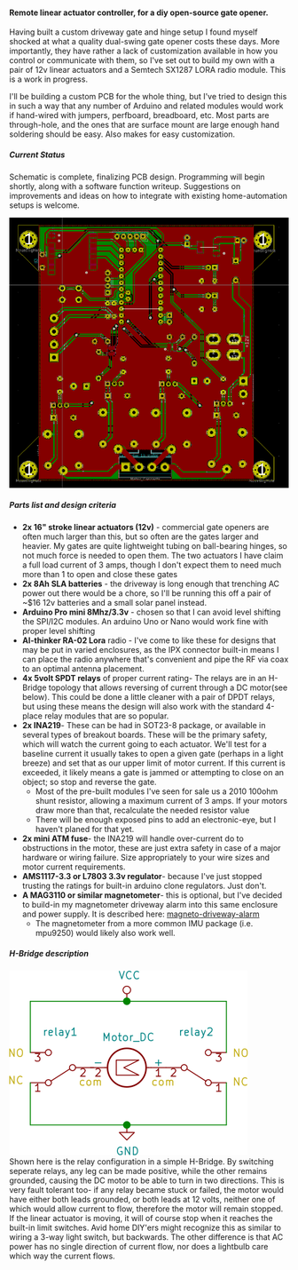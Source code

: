 #### Remote linear actuator controller, for a diy open-source gate opener.

Having built a custom driveway gate and hinge setup I found myself shocked at what a quality dual-swing gate opener costs these days. More importantly, they have rather a lack of customization available in how you control or communicate with them, so I've set out to build my own with a pair of 12v linear actuators and a Semtech SX1287 LORA radio module. This is a work in progress.  

I'll be building a custom PCB for the whole thing, but I've tried to design this in such a way that any number of Arduino and related modules would work if hand-wired with jumpers, perfboard, breadboard, etc. Most parts are through-hole, and the ones that are surface mount are large enough hand soldering should be easy. Also makes for easy customization.

##### Current Status
Schematic is complete, finalizing PCB design. Programming will begin shortly, along with a software function writeup. Suggestions on improvements and ideas on how to integrate with existing home-automation setups is welcome.

![gate control board](boardwip.png)

##### Parts list and design criteria
* **2x 16" stroke linear actuators (12v)** - commercial gate openers are often much larger than this, but so often are the gates larger and heavier. My gates are quite lightweight tubing on ball-bearing hinges, so not much force is needed to open them. The two actuators I have claim a full load current of 3 amps, though I don't expect them to need much more than 1 to open and close these gates
* **2x 8Ah SLA batteries** - the driveway is long enough that trenching AC power out there would be a chore, so I'll be running this off a pair of ~$16 12v batteries and a small solar panel instead.
* **Arduino Pro mini 8Mhz/3.3v** - chosen so that I can avoid level shifting the SPI/I2C modules. An arduino Uno or Nano would work fine with proper level shifting
* **AI-thinker RA-02 Lora** radio - I've come to like these for designs that may be put in varied enclosures, as the IPX connector built-in means I can place the radio anywhere that's convenient and pipe the RF via coax to an optimal antenna placement.
* **4x 5volt SPDT relays** of proper current rating- The relays are in an H-Bridge topology that allows reversing of current through a DC motor(see below). This could be done a little cleaner with a pair of DPDT relays, but using these means the design will also work with the standard 4-place relay modules that are so popular.
* **2x INA219**- These can be had in SOT23-8 package, or available in several types of breakout boards. These will be the primary safety, which will watch the current going to each actuator. We'll test for a baseline current it usually takes to open a given gate (perhaps in a light breeze) and set that as our upper limit of motor current. If this current is exceeded, it likely means a gate is jammed or attempting to close on an object; so stop and reverse the gate.
  * Most of the pre-built modules I've seen for sale us a 2010 100ohm shunt resistor, allowing a maximum current of 3 amps. If your motors draw more than that, recalculate the needed resistor value
  * There will be enough exposed pins to add an electronic-eye, but I haven't planed for that yet.
* **2x mini ATM fuse**- the INA219 will handle over-current do to obstructions in the motor, these are just extra safety in case of a major hardware or wiring failure. Size appropriately to your wire sizes and motor current requirements.
* **AMS1117-3.3 or L7803 3.3v regulator**- because I've just stopped trusting the ratings for built-in arduino clone regulators. Just don't.
* **A MAG3110 or similar magnetometer**- this is optional, but I've decided to build-in my magnetometer driveway alarm into this same enclosure and power supply. It is described here: [magneto-driveway-alarm](www.gitlab.com/motivemachine/magneto-driveway-alarm)
  * The magnetometer from a more common IMU package (i.e. mpu9250) would likely also work well.

##### H-Bridge description
![hbridge schematic](relayhbridge.png)  
Shown here is the relay configuration in a simple H-Bridge. By switching seperate relays, any leg can be made positive, while the other remains grounded, causing the DC motor to be able to turn in two directions. This is very fault tolerant too- if any relay became stuck or failed, the motor would have either both leads grounded, or both leads at 12 volts, neither one of which would allow current to flow, therefore the motor will remain stopped. If the linear actuator is moving, it will of course stop when it reaches the built-in limit switches.
  Avid home DIY'ers might recognize this as similar to wiring a 3-way light switch, but backwards. The other difference is that AC power has no single direction of current flow, nor does a lightbulb care which way the current flows.
